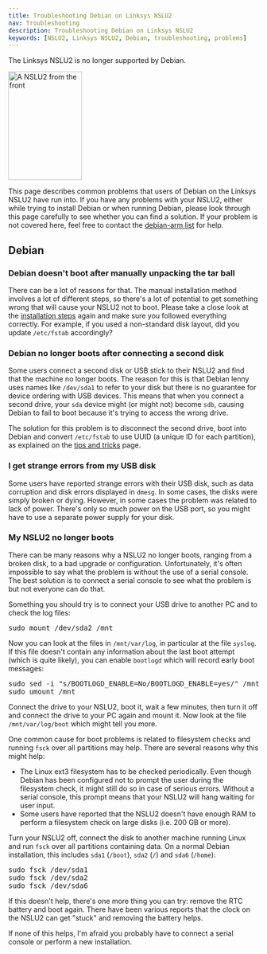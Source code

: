 ```yaml
---
title: Troubleshooting Debian on Linksys NSLU2
nav: Troubleshooting
description: Troubleshooting Debian on Linksys NSLU2
keywords: [NSLU2, Linksys NSLU2, Debian, troubleshooting, problems]
---
```


<div class="alert alert-danger">

The Linksys NSLU2 is no longer supported by Debian.

</div>

<div class="right">
<img src = "../images/r_nslu2_front.jpg" class="border" alt="A NSLU2 from the front" width="148" height="218" />
</div>

This page describes common problems that users of Debian on the Linksys
NSLU2 have run into.  If you have any problems with your NSLU2, either
while trying to install Debian or when running Debian, please look through
this page carefully to see whether you can find a solution.  If your
problem is not covered here, feel free to contact the <a href =
"http://lists.debian.org/debian-arm/">debian-arm list</a> for help.

<h2 id="debian">Debian</h2>

<h3 id="unpack">Debian doesn't boot after manually unpacking the tar ball</h3>

There can be a lot of reasons for that.  The manual installation method
involves a lot of different steps, so there's a lot of potential to get
something wrong that will cause your NSLU2 not to boot.  Please take a
close look at the <a href = "../unpack/">installation steps</a> again and
make sure you followed everything correctly.  For example, if you used a
non-standard disk layout, did you update `/etc/fstab` accordingly?

<h3 id="two-disks">Debian no longer boots after connecting a second disk</h3>

Some users connect a second disk or USB stick to their NSLU2 and find that
the machine no longer boots.  The reason for this is that Debian lenny uses
names like `/dev/sda1` to refer to your disk but there is no guarantee for
device ordering with USB devices.  This means that when you connect a
second drive, your `sda` device might (or might not) become `sdb`, causing
Debian to fail to boot because it's trying to access the wrong drive.

The solution for this problem is to disconnect the second drive, boot into
Debian and convert `/etc/fstab` to use UUID (a unique ID for each
partition), as explained on the <a href = "../tips/#uuid">tips and
tricks</a> page.

<h3 id="disk-power">I get strange errors from my USB disk</h3>

Some users have reported strange errors with their USB disk, such as data
corruption and disk errors displayed in `dmesg`.  In some cases, the disks
were simply broken or dying.  However, in some cases the problem was
related to lack of power.  There's only so much power on the USB port, so
you might have to use a separate power supply for your disk.

<h3 id="no-boot">My NSLU2 no longer boots</h3>

There can be many reasons why a NSLU2 no longer boots, ranging from a
broken disk, to a bad upgrade or configuration.  Unfortunately, it's often
impossible to say what the problem is without the use of a serial console.
The best solution is to connect a serial console to see what the problem is
but not everyone can do that.

Something you should try is to connect your USB drive to another PC and to
check the log files:

<div class="code">
<pre>
sudo mount /dev/sda2 /mnt
</pre>
</div>

Now you can look at the files in `/mnt/var/log`, in particular at the file
`syslog`.  If this file doesn't contain any information about the last boot
attempt (which is quite likely), you can enable `bootlogd` which will
record early boot messages:

<div class="code">
<pre>
sudo sed -i "s/BOOTLOGD_ENABLE=No/BOOTLOGD_ENABLE=yes/" /mnt/etc/default/bootlogd
sudo umount /mnt
</pre>
</div>

Connect the drive to your NSLU2, boot it, wait a few minutes, then turn it
off and connect the drive to your PC again and mount it.  Now look at the
file `/mnt/var/log/boot` which might tell you more.

One common cause for boot problems is related to filesystem checks and
running `fsck` over all partitions may help.  There are several reasons why
this might help:

<ul>

<li>The Linux ext3 filesystem has to be checked periodically.  Even though
Debian has been configured not to prompt the user during the filesystem
check, it might still do so in case of serious errors.  Without a serial
console, this prompt means that your NSLU2 will hang waiting for user
input.</li>

<li>Some users have reported that the NSLU2 doesn't have enough RAM to
perform a filesystem check on large disks (i.e. 200 GB or more).</li>

</ul>

Turn your NSLU2 off, connect the disk to another machine running Linux and
run `fsck` over all partitions containing data.  On a normal Debian
installation, this includes `sda1` (`/boot`), `sda2` (`/`) and `sda6`
(`/home`):

<div class="code">
<pre>
sudo fsck /dev/sda1
sudo fsck /dev/sda2
sudo fsck /dev/sda6
</pre>
</div>

If this doesn't help, there's one more thing you can try: remove the RTC
battery and boot again.  There have been various reports that the clock on
the NSLU2 can get "stuck" and removing the battery helps.

If none of this helps, I'm afraid you probably have to connect a serial
console or perform a new installation.

